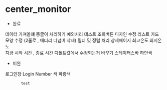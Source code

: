 # center_monitor
- 완료

 데이터 가져올떄 똥글이 처리하기
 예외처리 테스트
 조회버튼 디자인 수정
 리스트 카드 모양 수정 (2줄로 , 배터리 디넘버 삭제) 
 필터 및 정렬 처리
 상세페이지 최고온도 최저온도  
 지금 시작 시간 , 종료 시간 디폴트값에서 수정되는거 바꾸기 
 스테이터스바 하얀색  
 
- 미완

 로그인창 Login Number 색 파랑색
 
           test  